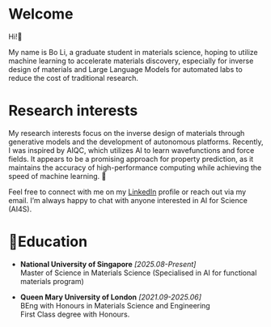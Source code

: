 # Welcome
Hi!👋 

My name is Bo Li, a graduate student in materials science, hoping to utilize machine learning to accelerate materials discovery, especially for inverse design of materials and Large Language Models for automated labs to reduce the cost of traditional research.

# Research interests
My research interests focus on the inverse design of materials through generative models and the development of autonomous platforms. Recently, I was inspired by AIQC, which utilizes AI to learn wavefunctions and force fields. It appears to be a promising approach for property prediction, as it maintains the accuracy of high-performance computing while achieving the speed of machine learning. 🤔

Feel free to connect with me on my [LinkedIn](https://www.linkedin.com/in/bo-li-5b41812a6) profile or reach out via my email. I’m always happy to chat with anyone interested in AI for Science (AI4S).


# 📕Education
- **National University of Singapore**  *[2025.08-Present]* \
  Master of Science in Materials Science (Specialised in AI for functional materials program)
  
- **Queen Mary University of London**  *[2021.09-2025.06]* \
  BEng with Honours in Materials Science and Engineering\
  First Class degree with Honours.

